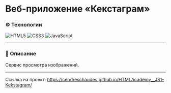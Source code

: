 # Веб-приложение «Кекстаграм»

### ⚙️ Технологии
![HTML5](https://img.shields.io/badge/html5-%23E34F26.svg?style=for-the-badge&logo=html5&logoColor=white)
![CSS3](https://img.shields.io/badge/css3-%231572B6.svg?style=for-the-badge&logo=css3&logoColor=white)
![JavaScript](https://img.shields.io/badge/javascript-%23323330.svg?style=for-the-badge&logo=javascript&logoColor=%23F7DF1E)

---

### 📄 Описание
Сервис просмотра изображений.

---

Ссылка на проект: https://cendreschaudes.github.io/HTMLAcademy__JS1-Kekstagram/
